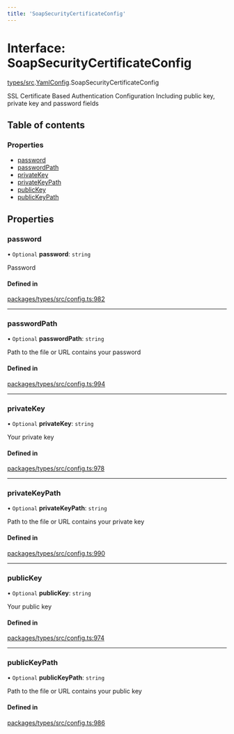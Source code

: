 ```yaml
---
title: 'SoapSecurityCertificateConfig'
---
```


# Interface: SoapSecurityCertificateConfig

[types/src](../modules/types_src).[YamlConfig](../modules/types_src.YamlConfig).SoapSecurityCertificateConfig

SSL Certificate Based Authentication Configuration
Including public key, private key and password fields

## Table of contents

### Properties

- [password](types_src.YamlConfig.SoapSecurityCertificateConfig#password)
- [passwordPath](types_src.YamlConfig.SoapSecurityCertificateConfig#passwordpath)
- [privateKey](types_src.YamlConfig.SoapSecurityCertificateConfig#privatekey)
- [privateKeyPath](types_src.YamlConfig.SoapSecurityCertificateConfig#privatekeypath)
- [publicKey](types_src.YamlConfig.SoapSecurityCertificateConfig#publickey)
- [publicKeyPath](types_src.YamlConfig.SoapSecurityCertificateConfig#publickeypath)

## Properties

### password

• `Optional` **password**: `string`

Password

#### Defined in

[packages/types/src/config.ts:982](https://github.com/Urigo/graphql-mesh/blob/master/packages/types/src/config.ts#L982)

___

### passwordPath

• `Optional` **passwordPath**: `string`

Path to the file or URL contains your password

#### Defined in

[packages/types/src/config.ts:994](https://github.com/Urigo/graphql-mesh/blob/master/packages/types/src/config.ts#L994)

___

### privateKey

• `Optional` **privateKey**: `string`

Your private key

#### Defined in

[packages/types/src/config.ts:978](https://github.com/Urigo/graphql-mesh/blob/master/packages/types/src/config.ts#L978)

___

### privateKeyPath

• `Optional` **privateKeyPath**: `string`

Path to the file or URL contains your private key

#### Defined in

[packages/types/src/config.ts:990](https://github.com/Urigo/graphql-mesh/blob/master/packages/types/src/config.ts#L990)

___

### publicKey

• `Optional` **publicKey**: `string`

Your public key

#### Defined in

[packages/types/src/config.ts:974](https://github.com/Urigo/graphql-mesh/blob/master/packages/types/src/config.ts#L974)

___

### publicKeyPath

• `Optional` **publicKeyPath**: `string`

Path to the file or URL contains your public key

#### Defined in

[packages/types/src/config.ts:986](https://github.com/Urigo/graphql-mesh/blob/master/packages/types/src/config.ts#L986)
